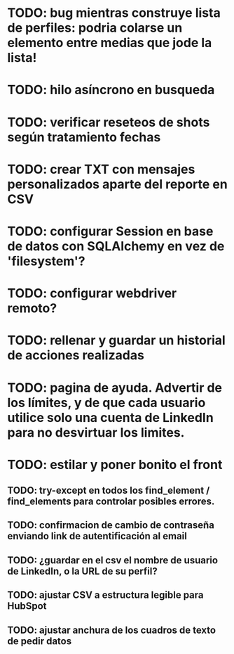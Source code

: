 # TODO: bug mientras construye lista de perfiles: podria colarse un elemento entre medias que jode la lista!
# TODO: hilo asíncrono en busqueda
# TODO: verificar reseteos de shots según tratamiento fechas
# TODO: crear TXT con mensajes personalizados aparte del reporte en CSV
# TODO: configurar Session en base de datos con SQLAlchemy en vez de 'filesystem'?
# TODO: configurar webdriver remoto?
# TODO: rellenar y guardar un historial de acciones realizadas
# TODO: pagina de ayuda. Advertir de los límites, y de que cada usuario utilice solo una cuenta de LinkedIn para no desvirtuar los limites.
# TODO: estilar y poner bonito el front


## TODO: try-except en todos los find_element / find_elements para controlar posibles errores.
## TODO: confirmacion de cambio de contraseña enviando link de autentificación al email
## TODO: ¿guardar en el csv el nombre de usuario de LinkedIn, o la URL de su perfil?
## TODO: ajustar CSV a estructura legible para HubSpot
## TODO: ajustar anchura de los cuadros de texto de pedir datos
